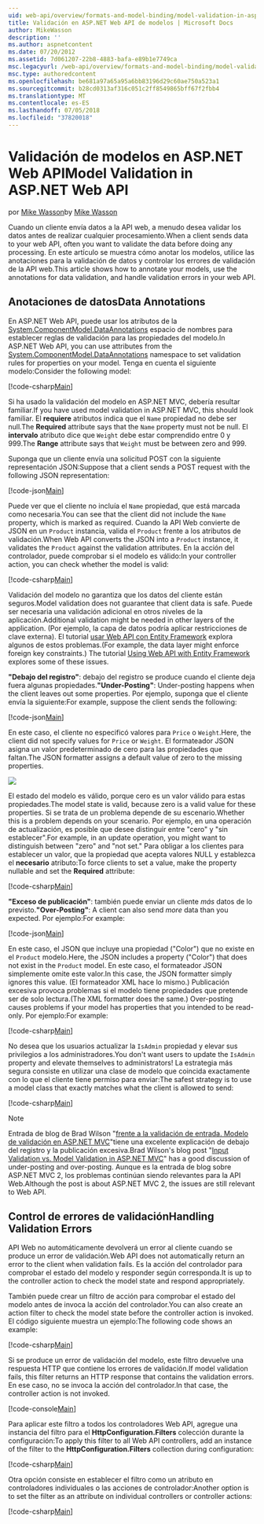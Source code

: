 ```yaml
---
uid: web-api/overview/formats-and-model-binding/model-validation-in-aspnet-web-api
title: Validación en ASP.NET Web API de modelos | Microsoft Docs
author: MikeWasson
description: ''
ms.author: aspnetcontent
ms.date: 07/20/2012
ms.assetid: 7d061207-22b8-4883-bafa-e89b1e7749ca
msc.legacyurl: /web-api/overview/formats-and-model-binding/model-validation-in-aspnet-web-api
msc.type: authoredcontent
ms.openlocfilehash: be681a97a65a95a6bb83196d29c60ae750a523a1
ms.sourcegitcommit: b28cd0313af316c051c2ff8549865bff67f2fbb4
ms.translationtype: MT
ms.contentlocale: es-ES
ms.lasthandoff: 07/05/2018
ms.locfileid: "37820018"
---
```

<a name="model-validation-in-aspnet-web-api"></a><span data-ttu-id="f76ff-102">Validación de modelos en ASP.NET Web API</span><span class="sxs-lookup"><span data-stu-id="f76ff-102">Model Validation in ASP.NET Web API</span></span>
====================
<span data-ttu-id="f76ff-103">por [Mike Wasson](https://github.com/MikeWasson)</span><span class="sxs-lookup"><span data-stu-id="f76ff-103">by [Mike Wasson](https://github.com/MikeWasson)</span></span>

<span data-ttu-id="f76ff-104">Cuando un cliente envía datos a la API web, a menudo desea validar los datos antes de realizar cualquier procesamiento.</span><span class="sxs-lookup"><span data-stu-id="f76ff-104">When a client sends data to your web API, often you want to validate the data before doing any processing.</span></span> <span data-ttu-id="f76ff-105">En este artículo se muestra cómo anotar los modelos, utilice las anotaciones para la validación de datos y controlar los errores de validación de la API web.</span><span class="sxs-lookup"><span data-stu-id="f76ff-105">This article shows how to annotate your models, use the annotations for data validation, and handle validation errors in your web API.</span></span>

## <a name="data-annotations"></a><span data-ttu-id="f76ff-106">Anotaciones de datos</span><span class="sxs-lookup"><span data-stu-id="f76ff-106">Data Annotations</span></span>

<span data-ttu-id="f76ff-107">En ASP.NET Web API, puede usar los atributos de la [System.ComponentModel.DataAnnotations](/dotnet/api/system.componentmodel.dataannotations) espacio de nombres para establecer reglas de validación para las propiedades del modelo.</span><span class="sxs-lookup"><span data-stu-id="f76ff-107">In ASP.NET Web API, you can use attributes from the [System.ComponentModel.DataAnnotations](/dotnet/api/system.componentmodel.dataannotations) namespace to set validation rules for properties on your model.</span></span> <span data-ttu-id="f76ff-108">Tenga en cuenta el siguiente modelo:</span><span class="sxs-lookup"><span data-stu-id="f76ff-108">Consider the following model:</span></span>

[!code-csharp[Main](model-validation-in-aspnet-web-api/samples/sample1.cs)]

<span data-ttu-id="f76ff-109">Si ha usado la validación del modelo en ASP.NET MVC, debería resultar familiar.</span><span class="sxs-lookup"><span data-stu-id="f76ff-109">If you have used model validation in ASP.NET MVC, this should look familiar.</span></span> <span data-ttu-id="f76ff-110">El **requiere** atributos indica que el `Name` propiedad no debe ser null.</span><span class="sxs-lookup"><span data-stu-id="f76ff-110">The **Required** attribute says that the `Name` property must not be null.</span></span> <span data-ttu-id="f76ff-111">El **intervalo** atributo dice que `Weight` debe estar comprendido entre 0 y 999.</span><span class="sxs-lookup"><span data-stu-id="f76ff-111">The **Range** attribute says that `Weight` must be between zero and 999.</span></span>

<span data-ttu-id="f76ff-112">Suponga que un cliente envía una solicitud POST con la siguiente representación JSON:</span><span class="sxs-lookup"><span data-stu-id="f76ff-112">Suppose that a client sends a POST request with the following JSON representation:</span></span>

[!code-json[Main](model-validation-in-aspnet-web-api/samples/sample2.json)]

<span data-ttu-id="f76ff-113">Puede ver que el cliente no incluía el `Name` propiedad, que está marcada como necesaria.</span><span class="sxs-lookup"><span data-stu-id="f76ff-113">You can see that the client did not include the `Name` property, which is marked as required.</span></span> <span data-ttu-id="f76ff-114">Cuando la API Web convierte de JSON en un `Product` instancia, valida el `Product` frente a los atributos de validación.</span><span class="sxs-lookup"><span data-stu-id="f76ff-114">When Web API converts the JSON into a `Product` instance, it validates the `Product` against the validation attributes.</span></span> <span data-ttu-id="f76ff-115">En la acción del controlador, puede comprobar si el modelo es válido:</span><span class="sxs-lookup"><span data-stu-id="f76ff-115">In your controller action, you can check whether the model is valid:</span></span>

[!code-csharp[Main](model-validation-in-aspnet-web-api/samples/sample3.cs)]

<span data-ttu-id="f76ff-116">Validación del modelo no garantiza que los datos del cliente están seguros.</span><span class="sxs-lookup"><span data-stu-id="f76ff-116">Model validation does not guarantee that client data is safe.</span></span> <span data-ttu-id="f76ff-117">Puede ser necesaria una validación adicional en otros niveles de la aplicación.</span><span class="sxs-lookup"><span data-stu-id="f76ff-117">Additional validation might be needed in other layers of the application.</span></span> <span data-ttu-id="f76ff-118">(Por ejemplo, la capa de datos podría aplicar restricciones de clave externa). El tutorial [usar Web API con Entity Framework](../data/using-web-api-with-entity-framework/part-1.md) explora algunos de estos problemas.</span><span class="sxs-lookup"><span data-stu-id="f76ff-118">(For example, the data layer might enforce foreign key constraints.) The tutorial [Using Web API with Entity Framework](../data/using-web-api-with-entity-framework/part-1.md) explores some of these issues.</span></span>

<span data-ttu-id="f76ff-119">**"Debajo del registro"**: debajo del registro se produce cuando el cliente deja fuera algunas propiedades.</span><span class="sxs-lookup"><span data-stu-id="f76ff-119">**"Under-Posting"**: Under-posting happens when the client leaves out some properties.</span></span> <span data-ttu-id="f76ff-120">Por ejemplo, suponga que el cliente envía la siguiente:</span><span class="sxs-lookup"><span data-stu-id="f76ff-120">For example, suppose the client sends the following:</span></span>

[!code-json[Main](model-validation-in-aspnet-web-api/samples/sample4.json)]

<span data-ttu-id="f76ff-121">En este caso, el cliente no especificó valores para `Price` o `Weight`.</span><span class="sxs-lookup"><span data-stu-id="f76ff-121">Here, the client did not specify values for `Price` or `Weight`.</span></span> <span data-ttu-id="f76ff-122">El formateador JSON asigna un valor predeterminado de cero para las propiedades que faltan.</span><span class="sxs-lookup"><span data-stu-id="f76ff-122">The JSON formatter assigns a default value of zero to the missing properties.</span></span>

![](model-validation-in-aspnet-web-api/_static/image1.png)

<span data-ttu-id="f76ff-123">El estado del modelo es válido, porque cero es un valor válido para estas propiedades.</span><span class="sxs-lookup"><span data-stu-id="f76ff-123">The model state is valid, because zero is a valid value for these properties.</span></span> <span data-ttu-id="f76ff-124">Si se trata de un problema depende de su escenario.</span><span class="sxs-lookup"><span data-stu-id="f76ff-124">Whether this is a problem depends on your scenario.</span></span> <span data-ttu-id="f76ff-125">Por ejemplo, en una operación de actualización, es posible que desee distinguir entre "cero" y "sin establecer".</span><span class="sxs-lookup"><span data-stu-id="f76ff-125">For example, in an update operation, you might want to distinguish between "zero" and "not set."</span></span> <span data-ttu-id="f76ff-126">Para obligar a los clientes para establecer un valor, que la propiedad que acepta valores NULL y establezca el **necesario** atributo:</span><span class="sxs-lookup"><span data-stu-id="f76ff-126">To force clients to set a value, make the property nullable and set the **Required** attribute:</span></span>

[!code-csharp[Main](model-validation-in-aspnet-web-api/samples/sample5.cs?highlight=1-2)]

<span data-ttu-id="f76ff-127">**"Exceso de publicación"**: también puede enviar un cliente *más* datos de lo previsto.</span><span class="sxs-lookup"><span data-stu-id="f76ff-127">**"Over-Posting"**: A client can also send *more* data than you expected.</span></span> <span data-ttu-id="f76ff-128">Por ejemplo:</span><span class="sxs-lookup"><span data-stu-id="f76ff-128">For example:</span></span>

[!code-json[Main](model-validation-in-aspnet-web-api/samples/sample6.json)]

<span data-ttu-id="f76ff-129">En este caso, el JSON que incluye una propiedad ("Color") que no existe en el `Product` modelo.</span><span class="sxs-lookup"><span data-stu-id="f76ff-129">Here, the JSON includes a property ("Color") that does not exist in the `Product` model.</span></span> <span data-ttu-id="f76ff-130">En este caso, el formateador JSON simplemente omite este valor.</span><span class="sxs-lookup"><span data-stu-id="f76ff-130">In this case, the JSON formatter simply ignores this value.</span></span> <span data-ttu-id="f76ff-131">(El formateador XML hace lo mismo.) Publicación excesiva provoca problemas si el modelo tiene propiedades que pretende ser de solo lectura.</span><span class="sxs-lookup"><span data-stu-id="f76ff-131">(The XML formatter does the same.) Over-posting causes problems if your model has properties that you intended to be read-only.</span></span> <span data-ttu-id="f76ff-132">Por ejemplo:</span><span class="sxs-lookup"><span data-stu-id="f76ff-132">For example:</span></span>

[!code-csharp[Main](model-validation-in-aspnet-web-api/samples/sample7.cs)]

<span data-ttu-id="f76ff-133">No desea que los usuarios actualizar la `IsAdmin` propiedad y elevar sus privilegios a los administradores.</span><span class="sxs-lookup"><span data-stu-id="f76ff-133">You don't want users to update the `IsAdmin` property and elevate themselves to administrators!</span></span> <span data-ttu-id="f76ff-134">La estrategia más segura consiste en utilizar una clase de modelo que coincida exactamente con lo que el cliente tiene permiso para enviar:</span><span class="sxs-lookup"><span data-stu-id="f76ff-134">The safest strategy is to use a model class that exactly matches what the client is allowed to send:</span></span>

[!code-csharp[Main](model-validation-in-aspnet-web-api/samples/sample8.cs)]

> [!NOTE]
> <span data-ttu-id="f76ff-135">Entrada de blog de Brad Wilson "[frente a la validación de entrada. Modelo de validación en ASP.NET MVC](http://bradwilson.typepad.com/blog/2010/01/input-validation-vs-model-validation-in-aspnet-mvc.html)"tiene una excelente explicación de debajo del registro y la publicación excesiva.</span><span class="sxs-lookup"><span data-stu-id="f76ff-135">Brad Wilson's blog post "[Input Validation vs. Model Validation in ASP.NET MVC](http://bradwilson.typepad.com/blog/2010/01/input-validation-vs-model-validation-in-aspnet-mvc.html)" has a good discussion of under-posting and over-posting.</span></span> <span data-ttu-id="f76ff-136">Aunque es la entrada de blog sobre ASP.NET MVC 2, los problemas continúan siendo relevantes para la API Web.</span><span class="sxs-lookup"><span data-stu-id="f76ff-136">Although the post is about ASP.NET MVC 2, the issues are still relevant to Web API.</span></span>


## <a name="handling-validation-errors"></a><span data-ttu-id="f76ff-137">Control de errores de validación</span><span class="sxs-lookup"><span data-stu-id="f76ff-137">Handling Validation Errors</span></span>

<span data-ttu-id="f76ff-138">API Web no automáticamente devolverá un error al cliente cuando se produce un error de validación.</span><span class="sxs-lookup"><span data-stu-id="f76ff-138">Web API does not automatically return an error to the client when validation fails.</span></span> <span data-ttu-id="f76ff-139">Es la acción del controlador para comprobar el estado del modelo y responder según corresponda.</span><span class="sxs-lookup"><span data-stu-id="f76ff-139">It is up to the controller action to check the model state and respond appropriately.</span></span>

<span data-ttu-id="f76ff-140">También puede crear un filtro de acción para comprobar el estado del modelo antes de invoca la acción del controlador.</span><span class="sxs-lookup"><span data-stu-id="f76ff-140">You can also create an action filter to check the model state before the controller action is invoked.</span></span> <span data-ttu-id="f76ff-141">El código siguiente muestra un ejemplo:</span><span class="sxs-lookup"><span data-stu-id="f76ff-141">The following code shows an example:</span></span>

[!code-csharp[Main](model-validation-in-aspnet-web-api/samples/sample9.cs)]

<span data-ttu-id="f76ff-142">Si se produce un error de validación del modelo, este filtro devuelve una respuesta HTTP que contiene los errores de validación.</span><span class="sxs-lookup"><span data-stu-id="f76ff-142">If model validation fails, this filter returns an HTTP response that contains the validation errors.</span></span> <span data-ttu-id="f76ff-143">En ese caso, no se invoca la acción del controlador.</span><span class="sxs-lookup"><span data-stu-id="f76ff-143">In that case, the controller action is not invoked.</span></span>

[!code-console[Main](model-validation-in-aspnet-web-api/samples/sample10.cmd)]

<span data-ttu-id="f76ff-144">Para aplicar este filtro a todos los controladores Web API, agregue una instancia del filtro para el **HttpConfiguration.Filters** colección durante la configuración:</span><span class="sxs-lookup"><span data-stu-id="f76ff-144">To apply this filter to all Web API controllers, add an instance of the filter to the **HttpConfiguration.Filters** collection during configuration:</span></span>

[!code-csharp[Main](model-validation-in-aspnet-web-api/samples/sample11.cs)]

<span data-ttu-id="f76ff-145">Otra opción consiste en establecer el filtro como un atributo en controladores individuales o las acciones de controlador:</span><span class="sxs-lookup"><span data-stu-id="f76ff-145">Another option is to set the filter as an attribute on individual controllers or controller actions:</span></span>

[!code-csharp[Main](model-validation-in-aspnet-web-api/samples/sample12.cs)]
